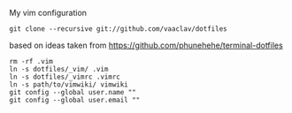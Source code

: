 My vim configuration

    git clone --recursive git://github.com/vaaclav/dotfiles

based on ideas taken from https://github.com/phunehehe/terminal-dotfiles

    rm -rf .vim
    ln -s dotfiles/_vim/ .vim
    ln -s dotfiles/_vimrc .vimrc
    ln -s path/to/vimwiki/ vimwiki
    git config --global user.name ""
    git config --global user.email ""
